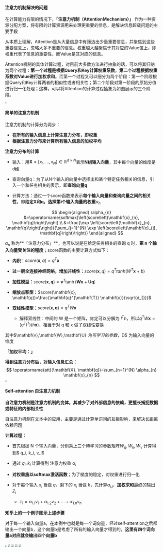 #### 注意力机制解决的问题

在计算能力有限的情况下，**「注意力机制（AttentionMechanism）」** 作为一种资源分配方案，将有限的计算资源用来处理更重要的信息，是解决信息超载问题的主要手段

从本质上理解，Attention是从大量信息中有筛选出少量重要信息，并聚焦到这些重要信息上，忽略大多不重要的信息。权重越大越聚焦于其对应的Value值上，即权重代表了信息的重要性，而Value是其对应的信息。

Attention机制的具体计算过程，对目前大多数方法进行抽象的话，可以将其归纳为两个过程：**第一个过程是根据Query和Key计算权重系数**，**第二个过程根据权重系数对Value进行加权求和**。而第一个过程又可以细分为两个阶段：第一个阶段根据Query和Key计算两者的相似性或者相关性；第二个阶段对第一阶段的原始分值进行归一化处理；这样，可以将Attention的计算过程抽象为如图展示的三个阶段。

<img src="https://blog-1258986886.cos.ap-beijing.myqcloud.com/%E6%9C%BA%E5%99%A8%E5%AD%A6%E4%B9%A0/25-5.png" style="zoom:33%;" />

#### 简单的注意力机制

注意力机制的计算分为两步：

- **在所有的输入信息上计算注意力分布，即权重**
- **根据注意力分布来计算所有输入信息的加权平均**

**注意力分布的计算**

- 输入：用$\mathbf{X}=\left[x_{1}, \ldots, x_{N}\right] \in \mathbb{R}^{d \times N}$表示**N组输入向量**，其中每个向量的维度是d维

- 查询向量q：为了从N个输入的向量中选择出和某个特定任务相关的信息，引入一个和任务相关的表示，即**查询向量q**

- 计算方法：通过一个score函数来表示**每个输入向量和查询向量之间的相关性**，即**给定X和q，选择第i个输入向量的权重**$\alpha_n$

$$
\begin{aligned} \alpha_{n} &=\operatorname{softmax}\left(score\left(\mathbf{x}_{n}, \mathbf{q}\right)\right) \\ &=\frac{\exp \left(score\left(\mathbf{x}_{n}, \mathbf{q}\right)\right)}{\sum_{j=1}^{N} \exp \left(score\left(\mathbf{x}_{j}, \mathbf{q}\right)\right)} \end{aligned}
$$

$\alpha_n$ 称为**「注意力分布」**，也可以说是在给定任务相关的查询 q 时，**第 n 个输入向量受关注的程度**；score函数的主要计算方式如下：

- **内积**：$score(\mathbf{x},q) = q^{T} \mathbf{x}$
- **过一层全连接神经网络，增加非线性：**$score(\mathbf{x},q) = q^Ttanh(W^T\mathbf{x}+b)$
- **加性模型：**$score(\mathbf{x}, \mathbf{q})=\mathbf{v}^{T} \tanh (\mathbf{W} \mathbf{x}+\mathbf{U} \mathbf{q})$

- **缩放点积型：**$score(\mathbf{x}, \mathbf{q})=\frac{\mathbf{q}^{\mathbf{T}} \mathbf{x}}{\sqrt{d_{}}}$

- **双线性模型：**$score(\mathbf{x}, \mathbf{q})= q^TW\mathbf{x}$
  - 解释双线性：中间的 W 是一个矩阵，肯定可以分解为 $l^Th$，所以$q^TW\mathbf{x} = (q^Tl^T)(h\mathbf{x})$，相当于对 q 和 x 做了双线性变换

其中$\mathbf{v},\mathbf{W},\mathbf{U} $为可学习的参数，$D$ 为输入向量的维度

**「加权平均：」**

**得到注意力分布后，对输入信息汇总：**
$$
\operatorname{att}(\mathbf{X}, \mathbf{q})=\sum_{n=1}^{N} \alpha_{n} \mathbf{x}_{n}
$$
<img src="https://blog-1258986886.cos.ap-beijing.myqcloud.com/%E6%9C%BA%E5%99%A8%E5%AD%A6%E4%B9%A0/25-4.jpg" style="zoom:33%;" />

#### Self-attention 自注意力机制

**自注意力机制是注意力机制的变体，其减少了对外部信息的依赖，更擅长捕捉数据或特征的内部相关性**

自注意力机制在文本中的应用，主要是通过计算单词间的互相影响，来解决长距离依赖问题

**计算过程：**

- 首先根据 N 个输入向量，分别乘上三个待学习的参数矩阵$W_q,W_k,W_v$ 计算得到$ q_i, k_i, v_i$
- 通过 $q_i, k_i$ 计算得到 注意力权重 $\alpha_i$

- **对权重施以softmax激活函数**；为了梯度的稳定，对权重进行归一化
- 对于每个输入 $x_i$ 当做 $q$，剩下的 $x_i$ 当做 $k$，先计算$\alpha_{i.j}$，**加权求和**最终的输出$Z_i$
  - $z_1 = \alpha_{1.1}v_1 + \alpha_{1.2}v_2 + ... + \alpha_{1.n}v_n$

**知乎上的一个例子图示上述步骤**

对于每一个输入向量a，在本例中也就是每一个词向量，经过self-attention之后都输出一个向量b，这个向量b是考虑了所有的输入向量才得到的，**这里有四个词向量a对应就会输出四个向量b**

<img src="https://blog-1258986886.cos.ap-beijing.myqcloud.com/%E6%9C%BA%E5%99%A8%E5%AD%A6%E4%B9%A0/25-6.png" style="zoom:33%;" />

<img src="https://blog-1258986886.cos.ap-beijing.myqcloud.com/%E6%9C%BA%E5%99%A8%E5%AD%A6%E4%B9%A0/25-7.png" style="zoom:50%;" />

<img src="https://blog-1258986886.cos.ap-beijing.myqcloud.com/%E6%9C%BA%E5%99%A8%E5%AD%A6%E4%B9%A0/25-8.png" style="zoom:50%;" />

<img src="https://blog-1258986886.cos.ap-beijing.myqcloud.com/%E6%9C%BA%E5%99%A8%E5%AD%A6%E4%B9%A0/25-9.png" style="zoom:50%;" />

<img src="https://blog-1258986886.cos.ap-beijing.myqcloud.com/%E6%9C%BA%E5%99%A8%E5%AD%A6%E4%B9%A0/25-10.png" style="zoom:50%;" />

